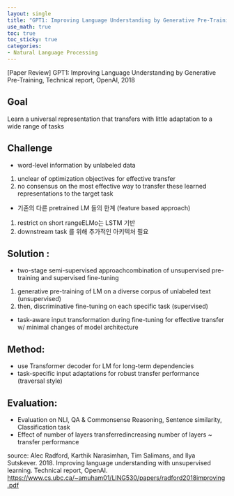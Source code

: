 ```yaml
---
layout: single
title: "GPT1: Improving Language Understanding by Generative Pre-Training, Technical report, OpenAI, 2018"
use_math: true
toc: true
toc_sticky: true
categories:
- Natural Language Processing
---
```


[Paper Review] GPT1: Improving Language Understanding by Generative Pre-Training, Technical report, OpenAI, 2018

## Goal
Learn a universal representation that transfers with little adaptation to a wide range of tasks

## Challenge
- word-level information by unlabeled data
1) unclear of optimization objectives for effective transfer
2) no consensus on the most effective way to transfer these learned representations to the target task

- 기존의 다른 pretrained LM 들의 한계 (feature based approach)
1) restrict on short rangeELMo는 LSTM 기반
2) downstream task 를 위해 추가적인 아키텍처 필요 

## Solution :
- two-stage semi-supervised approachcombination of unsupervised pre-training and supervised fine-tuning
1) generative pre-training of LM on a diverse corpus of unlabeled text (unsupervised)
2) then, discriminative fine-tuning on each specific task (supervised)
- task-aware input transformation during fine-tuning for effective transfer w/ minimal changes of model architecture 

## Method:
- use Transformer decoder for LM for long-term dependencies
- task-specific input adaptations for robust transfer performance (traversal style)

## Evaluation:
- Evaluation on NLI, QA & Commonsense Reasoning, Sentence similarity, Classification task
- Effect of number of layers transferredincreasing number of layers ~ transfer performance



source:
Alec Radford, Karthik Narasimhan, Tim Salimans, and
Ilya Sutskever. 2018. Improving language understanding with unsupervised learning. Technical report, OpenAI.
https://www.cs.ubc.ca/~amuham01/LING530/papers/radford2018improving.pdf
